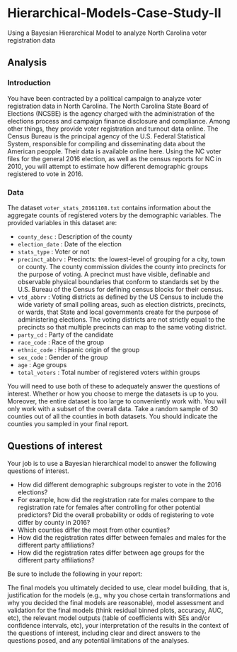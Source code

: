 # Hierarchical-Models-Case-Study-II
Using a Bayesian Hierarchical Model to analyze North Carolina voter registration data

## Analysis

### Introduction
You have been contracted by a political campaign to analyze voter registration data in North Carolina. The North Carolina State Board of Elections (NCSBE) is the agency charged with the administration of the elections process and campaign finance disclosure and compliance. Among other things, they provide voter registration and turnout data online. The Census Bureau is the principal agency of the U.S. Federal Statistical System, responsible for compiling and disseminating data about the American peopple. Their data is available online here. Using the NC voter files for the general 2016 election, as well as the census reports for NC in 2010, you will attempt to estimate how different demographic groups registered to vote in 2016.

### Data
The dataset `voter_stats_20161108.txt` contains information about the aggregate counts of registered voters by the demographic variables. The provided variables in this dataset are:

* `county_desc` : Description of the county
* `election_date` : Date of the election
* `stats_type` : Voter or not
* `precinct_abbrv` : Precincts: the lowest-level of grouping for a city, town or county. The county commission divides the county into precincts for the purpose of voting. A precinct must have visible, definable and observable physical boundaries that conform to standards set by the U.S. Bureau of the Census for defining census blocks for their census.
* `vtd_abbrv` : Voting districts as defined by the US Census to include the wide variety of small polling areas, such as election districts, precincts, or wards, that State and local governments create for the purpose of administering elections. The voting districts are not strictly equal to the precincts so that multiple precincts can map to the same voting district.
* `party_cd` : Party of the candidate
* `race_code` : Race of the group
* `ethnic_code` : Hispanic origin of the group
* `sex_code` : Gender of the group
* `age` : Age groups
* `total_voters` : Total number of registered voters within groups

You will need to use both of these to adequately answer the questions of interest. Whether or how you choose to merge the datasets is up to you. Moreover, the entire dataset is too large to conveniently work with. You will only work with a subset of the overall data. Take a random sample of 30 counties out of all the counties in both datasets. You should indicate the counties you sampled in your final report.

## Questions of interest

Your job is to use a Bayesian hierarchical model to answer the following questions of interest. 

* How did different demographic subgroups register to vote in the 2016 elections?
* For example, how did the registration rate for males compare to the registration rate for females after controlling for other potential predictors? Did the overall probability or odds of registering to vote differ by county in 2016?
* Which counties differ the most from other counties?
* How did the registration rates differ between females and males for the different party affiliations?
* How did the registration rates differ between age groups for the different party affiliations?

Be sure to include the following in your report:

The final models you ultimately decided to use, clear model building, that is, justification for the models (e.g., why you chose certain transformations and 
why you decided the final models are reasonable), model assessment and validation for the final models (think residual binned plots, accuracy, AUC, etc), the relevant model outputs (table of coefficients with SEs and/or confidence intervals, etc), your interpretation of the results in the context of the questions of interest, including clear and direct answers to the questions posed, and any potential limitations of the analyses.
